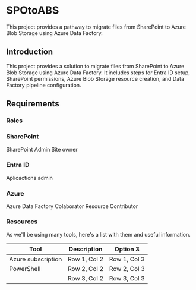 # SPOtoABS
This project provides a pathway to migrate files from SharePoint to Azure Blob Storage using Azure Data Factory. 

## Introduction
This project provides a solution to migrate files from SharePoint to Azure Blob Storage using Azure Data Factory. It includes steps for Entra ID setup, SharePoint permissions, Azure Blob Storage resource creation, and Data Factory pipeline configuration.


## Requirements

### Roles

### SharePoint

SharePoint Admin
Site owner

### Entra ID 

Aplicactions admin

### Azure

Azure Data Factory Colaborator
Resource Contributor

### Resources

As we'll be using many tools, here's a list with them and useful information. 

| Tool | Description | Option 3 |
|----------|----------|----------|
| Azure subscription | Row 1, Col 2 | Row 1, Col 3 |
| PowerShell | Row 2, Col 2 | Row 2, Col 3 |
|  | Row 3, Col 2 | Row 3, Col 3 |

